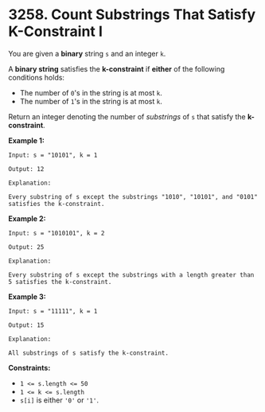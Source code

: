 # 3258. Count Substrings That Satisfy K-Constraint I

You are given a **binary** string `s` and an integer `k`.

A **binary string** satisfies the **k-constraint** if **either** of the following conditions holds:

- The number of `0`'s in the string is at most `k`.
- The number of `1`'s in the string is at most `k`.

Return an integer denoting the number of *substrings* of `s` that satisfy the **k-constraint**.

**Example 1:**

```()
Input: s = "10101", k = 1

Output: 12

Explanation:

Every substring of s except the substrings "1010", "10101", and "0101" satisfies the k-constraint.
```

**Example 2:**

```()
Input: s = "1010101", k = 2

Output: 25

Explanation:

Every substring of s except the substrings with a length greater than 5 satisfies the k-constraint.
```

**Example 3:**

```()
Input: s = "11111", k = 1

Output: 15

Explanation:

All substrings of s satisfy the k-constraint.
```

**Constraints:**

- `1 <= s.length <= 50`
- `1 <= k <= s.length`
- `s[i]` is either `'0'` or `'1'`.
